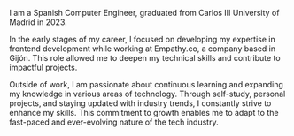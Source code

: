 ---
---

I am a Spanish Computer Engineer, graduated from Carlos III University of Madrid in 2023.

In the early stages of my career, I focused on developing my expertise in frontend development while working at Empathy.co, a company based in Gijón. This role allowed me to deepen my technical skills and contribute to impactful projects.

Outside of work, I am passionate about continuous learning and expanding my knowledge in various areas of technology. Through self-study, personal projects, and staying updated with industry trends, I constantly strive to enhance my skills. This commitment to growth enables me to adapt to the fast-paced and ever-evolving nature of the tech industry.
